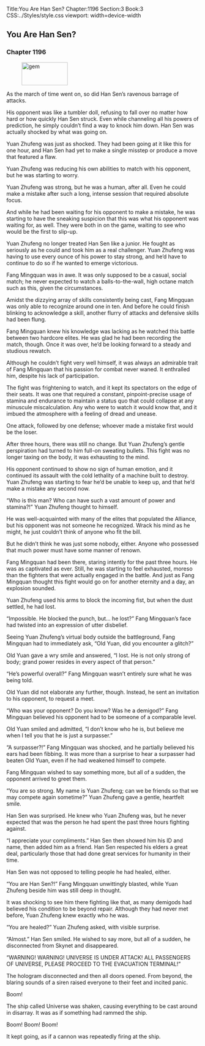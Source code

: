 Title:You Are Han Sen? 
Chapter:1196 
Section:3 
Book:3 
CSS:../Styles/style.css 
viewport: width=device-width
  
## You Are Han Sen?
### Chapter 1196 
<figure>
	<img src="../Images/gem.gif" alt="gem" id="gem" width="120" height="60" />
</figure>
  

  
  As the march of time went on, so did Han Sen’s ravenous barrage of attacks.

His opponent was like a tumbler doll, refusing to fall over no matter how hard or how quickly Han Sen struck. Even while channeling all his powers of prediction, he simply couldn’t find a way to knock him down. Han Sen was actually shocked by what was going on.

Yuan Zhufeng was just as shocked. They had been going at it like this for one hour, and Han Sen had yet to make a single misstep or produce a move that featured a flaw.

Yuan Zhufeng was reducing his own abilities to match with his opponent, but he was starting to worry.

Yuan Zhufeng was strong, but he was a human, after all. Even he could make a mistake after such a long, intense session that required absolute focus.

And while he had been waiting for his opponent to make a mistake, he was starting to have the sneaking suspicion that this was what his opponent was waiting for, as well. They were both in on the game, waiting to see who would be the first to slip-up.

Yuan Zhufeng no longer treated Han Sen like a junior. He fought as seriously as he could and took him as a real challenger. Yuan Zhufeng was having to use every ounce of his power to stay strong, and he’d have to continue to do so if he wanted to emerge victorious.

Fang Mingquan was in awe. It was only supposed to be a casual, social match; he never expected to watch a balls-to-the-wall, high octane match such as this, given the circumstances.

Amidst the dizzying array of skills consistently being cast, Fang Mingquan was only able to recognize around one in ten. And before he could finish blinking to acknowledge a skill, another flurry of attacks and defensive skills had been flung.

Fang Mingquan knew his knowledge was lacking as he watched this battle between two hardcore elites. He was glad he had been recording the match, though. Once it was over, he’d be looking forward to a steady and studious rewatch.

Although he couldn’t fight very well himself, it was always an admirable trait of Fang Mingquan that his passion for combat never waned. It enthralled him, despite his lack of participation.

The fight was frightening to watch, and it kept its spectators on the edge of their seats. It was one that required a constant, pinpoint-precise usage of stamina and endurance to maintain a status quo that could collapse at any minuscule miscalculation. Any who were to watch it would know that, and it imbued the atmosphere with a feeling of dread and unease.

One attack, followed by one defense; whoever made a mistake first would be the loser.

After three hours, there was still no change. But Yuan Zhufeng’s gentle perspiration had turned to him full-on sweating bullets. This fight was no longer taxing on the body, it was exhausting to the mind.

His opponent continued to show no sign of human emotion, and it continued its assault with the cold lethality of a machine built to destroy. Yuan Zhufeng was starting to fear he’d be unable to keep up, and that he’d make a mistake any second now.

“Who is this man? Who can have such a vast amount of power and stamina?!” Yuan Zhufeng thought to himself.

He was well-acquainted with many of the elites that populated the Alliance, but his opponent was not someone he recognized. Wrack his mind as he might, he just couldn’t think of anyone who fit the bill.

But he didn’t think he was just some nobody, either. Anyone who possessed that much power must have some manner of renown.

Fang Mingquan had been there, staring intently for the past three hours. He was as captivated as ever. Still, he was starting to feel exhausted, moreso than the fighters that were actually engaged in the battle. And just as Fang Mingquan thought this fight would go on for another eternity and a day, an explosion sounded.

Yuan Zhufeng used his arms to block the incoming fist, but when the dust settled, he had lost.

“Impossible. He blocked the punch, but… he lost?” Fang Mingquan’s face had twisted into an expression of utter disbelief.

Seeing Yuan Zhufeng’s virtual body outside the battleground, Fang Mingquan had to immediately ask, “Old Yuan, did you encounter a glitch?”

Old Yuan gave a wry smile and answered, “I lost. He is not only strong of body; grand power resides in every aspect of that person.”

“He’s powerful overall?” Fang Mingquan wasn’t entirely sure what he was being told.

Old Yuan did not elaborate any further, though. Instead, he sent an invitation to his opponent, to request a meet.

“Who was your opponent? Do you know? Was he a demigod?” Fang Mingquan believed his opponent had to be someone of a comparable level.

Old Yuan smiled and admitted, “I don’t know who he is, but believe me when I tell you that he is just a surpasser.”

“A surpasser?!” Fang Mingquan was shocked, and he partially believed his ears had been fibbing. It was more than a surprise to hear a surpasser had beaten Old Yuan, even if he had weakened himself to compete.

Fang Mingquan wished to say something more, but all of a sudden, the opponent arrived to greet them.

“You are so strong. My name is Yuan Zhufeng; can we be friends so that we may compete again sometime?” Yuan Zhufeng gave a gentle, heartfelt smile.

Han Sen was surprised. He knew who Yuan Zhufeng was, but he never expected that was the person he had spent the past three hours fighting against.

“I appreciate your compliments.” Han Sen then showed him his ID and name, then added him as a friend. Han Sen respected his elders a great deal, particularly those that had done great services for humanity in their time.

Han Sen was not opposed to telling people he had healed, either.

“You are Han Sen?!” Fang Mingquan unwittingly blasted, while Yuan Zhufeng beside him was still deep in thought.

It was shocking to see him there fighting like that, as many demigods had believed his condition to be beyond repair. Although they had never met before, Yuan Zhufeng knew exactly who he was.

“You are healed?” Yuan Zhufeng asked, with visible surprise.

“Almost.” Han Sen smiled. He wished to say more, but all of a sudden, he disconnected from Skynet and disappeared.

“WARNING! WARNING! UNIVERSE IS UNDER ATTACK! ALL PASSENGERS OF UNIVERSE, PLEASE PROCEED TO THE EVACUATION TERMINAL!”

The hologram disconnected and then all doors opened. From beyond, the blaring sounds of a siren raised everyone to their feet and incited panic.

Boom!

The ship called Universe was shaken, causing everything to be cast around in disarray. It was as if something had rammed the ship.

Boom! Boom! Boom!

It kept going, as if a cannon was repeatedly firing at the ship.
